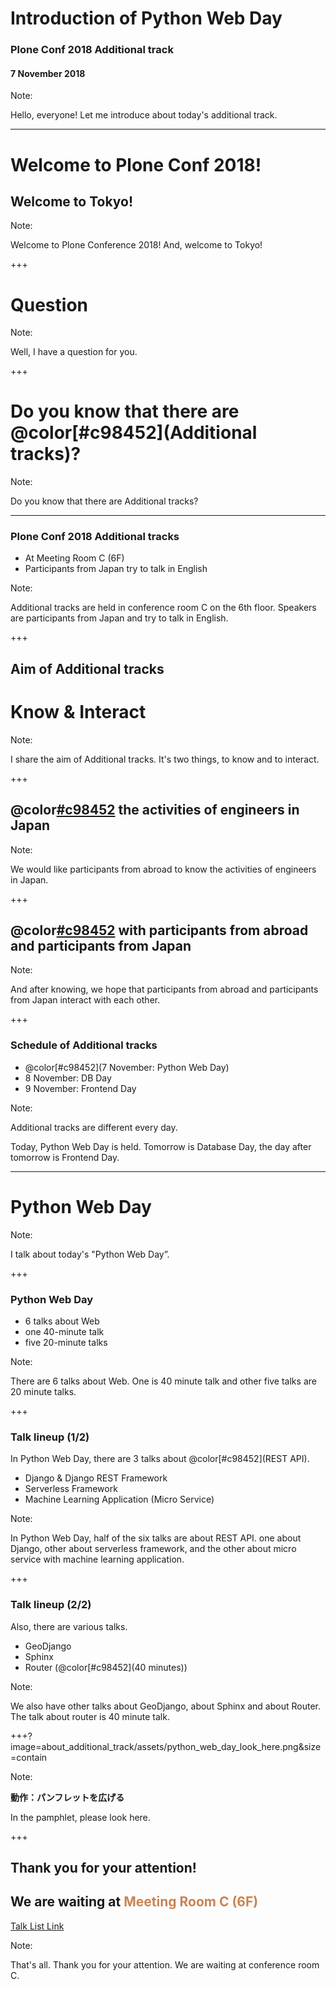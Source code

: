# Introduction of Python Web Day
### Plone Conf 2018 Additional track
#### 7 November 2018

Note:

Hello, everyone!
Let me introduce about today's additional track.

---

# Welcome to Plone Conf 2018!
## Welcome to Tokyo!

Note:

Welcome to Plone Conference 2018!
And, welcome to Tokyo!

+++

# Question

Note:

Well, I have a question for you.

+++

# Do you know that there are @color[#c98452](Additional tracks)?

Note:

Do you know that there are Additional tracks?

---

### Plone Conf 2018 Additional tracks

- At Meeting Room C (6F)
- Participants from Japan try to talk in English

Note:

Additional tracks are held in conference room C on the 6th floor.
Speakers are participants from Japan and try to talk in English.

+++

## Aim of Additional tracks

# Know & Interact

Note:

I share the aim of Additional tracks.
It's two things, to know and to interact.

+++

## @color[#c98452](Know) the activities of engineers in Japan

Note:

We would like participants from abroad to know the activities of engineers in Japan.

+++

## @color[#c98452](Interact) with participants from abroad and participants from Japan

Note:

And after knowing,
we hope that participants from abroad and participants from Japan interact with each other.

+++

### Schedule of Additional tracks

- @color[#c98452](7 November: Python Web Day)
- 8 November: DB Day
- 9 November: Frontend Day

Note:

Additional tracks are different every day.

Today, Python Web Day is held.
Tomorrow is Database Day,
the day after tomorrow is Frontend Day.

---

# Python Web Day

Note:

I talk about today's "Python Web Day”.

+++

### Python Web Day

- 6 talks about Web
- one 40-minute talk
- five 20-minute talks

Note:

There are 6 talks about Web.
One is 40 minute talk and other five talks are 20 minute talks.

+++

### Talk lineup (1/2)

In Python Web Day, there are 3 talks about @color[#c98452](REST API).

- Django & Django REST Framework
- Serverless Framework
- Machine Learning Application (Micro Service)

Note:

In Python Web Day, half of the six talks are about REST API.
one about Django, other about serverless framework, and the other about micro service with machine learning application.

+++

### Talk lineup (2/2)

Also, there are various talks.

- GeoDjango
- Sphinx
- Router (@color[#c98452](40 minutes))

Note:

We also have other talks about GeoDjango, about Sphinx and about Router.
The talk about router is 40 minute talk.

+++?image=about_additional_track/assets/python_web_day_look_here.png&size=contain

Note:

**動作：パンフレットを広げる**

In the pamphlet, please look here.

+++

## Thank you for your attention!
## We are waiting at <span style="color: #c98452">Meeting Room C (6F)</span>
[Talk List Link](https://docs.google.com/spreadsheets/d/e/2PACX-1vTFKayI7BnpYsNnBvbwr38CA-9D_jZwlOFE_716k6MGDoRTRbB5kTVg8HSKlw22hPX1_F1qH8_y6eE5/pubhtml)

Note:

That's all.
Thank you for your attention.
We are waiting at conference room C.
